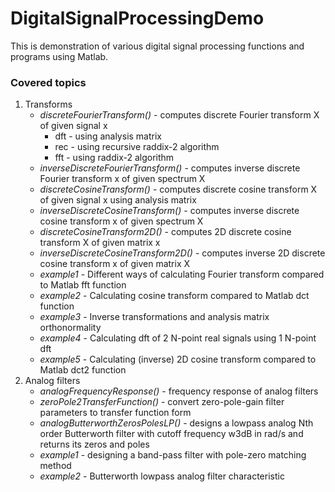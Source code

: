 # DigitalSignalProcessingDemo
This is demonstration of various digital signal processing functions and programs using Matlab.

### Covered topics
1. Transforms
   - *discreteFourierTransform()* - computes discrete Fourier transform X of given signal x
      - dft - using analysis matrix
      - rec - using recursive raddix-2 algorithm
      - fft - using raddix-2 algorithm
   - *inverseDiscreteFourierTransform()* - computes inverse discrete Fourier transform x of given spectrum X
   - *discreteCosineTransform()* - computes discrete cosine transform X of given signal x using analysis matrix
   - *inverseDiscreteCosineTransform()* - computes inverse discrete cosine transform x of given spectrum X
   - *discreteCosineTransform2D()* - computes 2D discrete cosine transform X of given matrix x
   - *inverseDiscreteCosineTransform2D()* - computes inverse 2D discrete cosine transform x of given matrix X
   - *example1* - Different ways of calculating Fourier transform compared to Matlab fft function
   - *example2* - Calculating cosine transform compared to Matlab dct function
   - *example3* - Inverse transformations and analysis matrix orthonormality
   - *example4* - Calculating dft of 2 N-point real signals using 1 N-point dft
   - *example5* - Calculating (inverse) 2D cosine transform compared to Matlab dct2 function
2. Analog filters
   - *analogFrequencyResponse()* - frequency response of analog filters
   - *zeroPole2TransferFunction()* - convert zero-pole-gain filter parameters to transfer function form
   - *analogButterworthZerosPolesLP()* - designs a lowpass analog Nth order Butterworth filter with cutoff frequency w3dB in rad/s and returns its zeros and poles
   - *example1* - designing a band-pass filter with pole-zero matching method
   - *example2* - Butterworth lowpass analog filter characteristic
